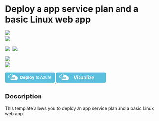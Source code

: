 # Deploy a app service plan and a basic Linux web app

<IMG SRC="https://azurequickstartsservice.blob.core.windows.net/badges/101-webapp-basic-linux/PublicLastTestDate.svg" />&nbsp;	
<IMG SRC="https://azurequickstartsservice.blob.core.windows.net/badges/101-webapp-basic-linux/PublicDeployment.svg" />&nbsp;	

<IMG SRC="https://azurequickstartsservice.blob.core.windows.net/badges/101-webapp-basic-linux/FairfaxLastTestDate.svg" />&nbsp;	
<IMG SRC="https://azurequickstartsservice.blob.core.windows.net/badges/101-webapp-basic-linux/FairfaxDeployment.svg" />&nbsp;	

<IMG SRC="https://azurequickstartsservice.blob.core.windows.net/badges/101-webapp-basic-linux/BestPracticeResult.svg" />&nbsp;	
<IMG SRC="https://azurequickstartsservice.blob.core.windows.net/badges/101-webapp-basic-linux/CredScanResult.svg" />&nbsp;	

<a href="https://portal.azure.com/#create/Microsoft.Template/uri/https%3A%2F%2Fraw.githubusercontent.com%2FAzure%2Fazure-quickstart-templates%2Fmaster%2F101-webapp-basic-linux%2Fazuredeploy.json" target="_blank">
<img src="https://raw.githubusercontent.com/Azure/azure-quickstart-templates/master/1-CONTRIBUTION-GUIDE/images/deploytoazure.png" />
</a>
<a href="http://armviz.io/#/?load=https%3A%2F%2Fraw.githubusercontent.com%2FAzure%2Fazure-quickstart-templates%2Fmaster%2F101-webapp-basic-linux%2Fazuredeploy.json" target="_blank">
<img src="https://raw.githubusercontent.com/Azure/azure-quickstart-templates/master/1-CONTRIBUTION-GUIDE/images/visualizebutton.png" />
</a>

## Description

This template allows you to deploy an app service plan and a basic Linux web app.
